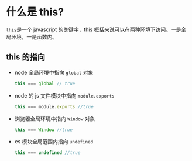 # 什么是 this?

`this`是一个 javascript 的关键字，this 概括来说可以在两种环境下访问。一是全局环境，一是函数内。

## this 的指向

-   node 全局环境中指向 `global` 对象

    ```js
    this === global // true
    ```

-   node 的 js 文件模块中指向 `module.exports`

    ```js
    this === module.exports //true
    ```

-   浏览器全局环境中指向 `Window` 对象

    ```js
    this === Window //true
    ```

-   es 模块全局范围内指向 `undefined`
    ```js
    this === undefined //true
    ```
